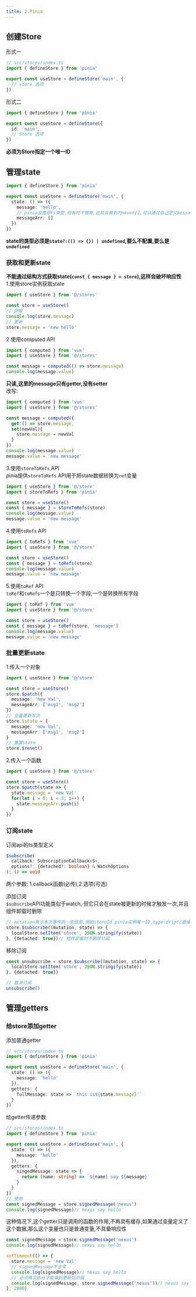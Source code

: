```yaml
---
title: 2.Pinia
---
```

## 创建Store
形式一
```ts
// src/stores/index.ts
import { defineStore } from 'pinia'

export const useStore = defineStore('main', {
  // store 选项
})
```
形式二
```ts
import { defineStore } from 'pinia'

export const useStore = defineStore({
  id: 'main',
  // Store 选项
})
```
**必须为Store指定一个唯一ID**
## 管理state
```ts
import { defineStore } from 'pinia'

export const useStore = defineStore('main', {
  state: () => ({
    message: 'hello',
    // pinia会推导ts类型,但有时不够用,此处会推到为never[],可以通过自己定义messageArr: [] as string[] 或者 messageArr: <string[]>[]
    messageArr: []
  })
})
```
**state的类型必须是`state?:(() => {}) | undefined`,要么不配置,要么是`undefined`**
### 获取和更新state
**不能通过结构方式获取state(`const { message } = store`),这样会破坏响应性**  
1.使用store实例获取state
```ts
import { useStore } from '@/stores'

const store = useStore()
// 获取
console.log(store.message)
// 更新
store.message = 'new hello'
```
2.使用computed API
```ts
import { computed } from 'vue'
import { useStore } from '@/stores'

const message = computed(() => store.message)
console.log(message.value)
```
**只读,这里的message只有getter,没有setter**  
改写:
```ts
import { computed } from 'vue'
import { useStore } from '@/stores'

const message = computed({
  get:() => store.message,
  set(newVal){
    store.message = newVal
  }
})
console.log(message.value)
message.value = 'new message'
```
3.使用`storeToRefs` API  
pinia提供`storeToRefs` API用于把state数据转换为`ref`变量
```ts
import { useStore } from '@/store'
import { storeToRefs } from 'pinia'

const store = useStore()
const { message } = storeToRefs(store)
console.log(message.value)
message.value = 'new message'
``` 
4.使用`toRefs` API  
```ts
import { toRefs } from 'vue'
import { useStore } from '@/store'

const store = useStore()
const { message } = toRefs(store)
console.log(message.value)
message.value = 'new message'
``` 
5.使用`toRef` API      
`toRef`和`toRefs`一个是只转换一个字段,一个是转换所有字段
```ts
import { toRef } from 'vue'
import { useStore } from '@/store'

const store = useStore()
const { message } = toRef(store, 'message')
console.log(message.value)
message.value = 'new message'
``` 
### 批量更新state  
1.传入一个对象
```ts
import { useStore } from '@/store'

const store = useStore()
store.$patch({
  message: 'new Val',
  messageArr: ['msg1', 'msg2']
})
// 全量更新写法
store.$state = {
  message: 'new Val',
  messageArr: ['msg1', 'msg2']
}
// 重置state
store.$reset()
```
2.传入一个函数
```ts
import { useStore } from '@/store'

const store = useStore()
store.$patch(state => {
  state.message = 'new Val'
  for(let i = 0; i < 3; i++) {
    state.messageArr.push(i)
  }
})
```
### 订阅state
订阅api的ts类型定义
```ts
$subscribe(
  callback: SubscriptionCallback<S>,
  options?: {detached?: boolean} & WatchOptions
): () => void
```
两个参数: 1.callback函数(必传),2.选项(可选)  

添加订阅  
`$subscribe`API功能类似于watch, 但它只会在state被更新的时候才触发一次,并且组件卸载时删除
```ts
// mutation表示本次事件的一些信息,例如storeId pinia实例唯一ID,type:dript(直接更改数据)、patch object(通过传入一个对象更改)、patch function（通过一个函数更改）
store.$subscribe((mutation, state) => {
  localStore.setItem('store', JSON.stringify(state))
}, {detached: true})// 组件卸载时不删除订阅
```

移除订阅
```ts
const unsubscribe = store.$subscribe((mutation, state) => {
  localStore.setItem('store', JSON.stringify(state))
}, {detached: true})

// 取消订阅
unsubscribe()
```
## 管理getters
### 给store添加getter
添加普通getter
```ts
// src/stores/index.ts
import { defineStore } from 'pinia'

export const useStore = defineStore('main', {
  state: () => ({
    message: 'hello'
  }),
  getters: {
    fullMessage: state => `this is${state.message}'`
  }
})
```
给getter传递参数
```ts
// src/stores/index.ts
import { defineStore } from 'pinia'

export const useStore = defineStore('main', {
  state: () => ({
    message: 'hello'
  }),
  getters: {
    singedMessage: state => {
      return (name: string) => `${name} say ${message}`
    }
  }
})
// 使用
const signedMessage = store.signedMessage('nexus')
console.log(signedMessage)// nexus say hello
```
这种情况下,这个getter只是调用的函数的作用,不再具有缓存,如果通过变量定义了这个数据,那么这个变量也只是普通变量,不具备响应性
```ts
const signedMessage = store.signedMessage('nexus')
console.log(signedMessage)// nexus say hello

setTimeout(() => {
  store.message = 'new Val'
  // signedMessage不会变
  console.log(signedMessage)// nexus say hello
  // 必须再次执行才能拿到更新后的值
  console.log(signedMessage, store.signedMessage('nexus'))// nexus say new Val
}, 2000)
```